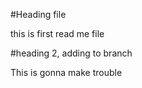 #Heading file


this is first read me file 

#heading 2, adding to branch 

This is gonna make trouble 
